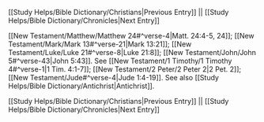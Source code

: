 [[Study Helps/Bible Dictionary/Christians|Previous Entry]]  ||  [[Study Helps/Bible Dictionary/Chronicles|Next Entry]]

 [[New Testament/Matthew/Matthew 24#^verse-4|Matt. 24:4-5, 24]]; [[New Testament/Mark/Mark 13#^verse-21|Mark 13:21]]; [[New Testament/Luke/Luke 21#^verse-8|Luke 21:8]]; [[New Testament/John/John 5#^verse-43|John 5:43]]. See [[New Testament/1 Timothy/1 Timothy 4#^verse-1|1 Tim. 4:1-7]]; [[New Testament/2 Peter/2 Peter 2|2 Pet. 2]]; [[New Testament/Jude#^verse-4|Jude 1:4-19]]. See also [[Study Helps/Bible Dictionary/Antichrist|Antichrist]].

[[Study Helps/Bible Dictionary/Christians|Previous Entry]]  ||  [[Study Helps/Bible Dictionary/Chronicles|Next Entry]]